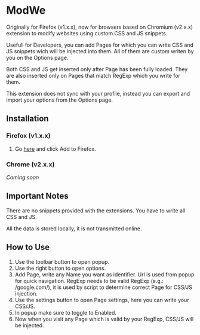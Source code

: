 # ModWe

Originally for Firefox (v1.x.x), now for browsers based on Chromium (v2.x.x) extension to modify websites using custom CSS and JS snippets.

Usefull for Developers, you can add Pages for which you can write CSS and JS snippets wich will be injected into them. All of them are custom writen by you on the Options page.

Both CSS and JS get inserted only after Page has been fully loaded. They are also inserted only on Pages that match RegExp which you write for them.

This extension does not sync with your profile, instead you can export and import your options from the Options page.

## Installation

### Firefox (v1.x.x)

1. Go [here](https://addons.mozilla.org/en-US/firefox/addon/modwe/) and click Add to Firefox.

### Chrome (v2.x.x)

*Coming soon*

## Important Notes

There are no snippets provided with the extensions. You have to write all CSS and JS.

All the data is stored locally, it is not transmitted online.

## How to Use

1. Use the toolbar button to open popup.
2. Use the right button to open options.
3. Add Page, write any Name you want as identifier. Url is used from popup for quick navigation. RegExp needs to be valid RegExp (e.g.: /google\.com/), it is used by script to determine correct Page for CSS/JS injection.
4. Use the settings button to open Page settings, here you can write your CSS/JS.
5. In popup make sure to toggle to Enabled.
6. Now when you visit any Page which is valid by your RegExp, CSS/JS will be injected.
